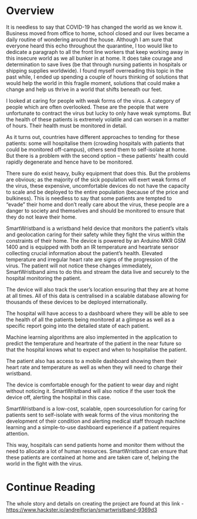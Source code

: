 # Overview
It is needless to say that COVID-19 has changed the world as we know it. Business moved from office to home, school closed and our lives became a daily routine of wondering around the house.
Although I am sure that everyone heard this echo throughout the quarantine, I too would like to dedicate a paragraph to all the front line workers that keep working away in this insecure world as we all bunker in at home. It does take courage and determination to save lives (be that through nursing patients in hospitals or shipping supplies worldwide).
I found myself overreading this topic in the past while, I ended up spending a couple of hours thinking of solutions that would help the world in this fragile moment, solutions that could make a change and help us thrive in a world that shifts beneath our feet.

I looked at caring for people with weak forms of the virus. A category of people which are often overlooked. These are the people that were unfortunate to contract the virus but lucky to only have weak symptoms. But the health of these patients is extremely volatile and can worsen in a matter of hours. Their health must be monitored in detail.

As it turns out, countries have different approaches to tending for these patients: some will hospitalise them (crowding hospitals with patients that could be monitored off-campus), others send them to self-isolate at home. But there is a problem with the second option – these patients’ health could rapidly degenerate and hence have to be monitored.

There sure do exist heavy, bulky equipment that does this. But the problems are obvious; as the majority of the sick population will exert weak forms of the virus, these expensive, uncomfortable devices do not have the capacity to scale and be deployed to the entire population (because of the price and bulkiness). This is needless to say that some patients are tempted to “evade” their home and don’t really care about the virus, these people are a danger to society and themselves and should be monitored to ensure that they do not leave their home.

SmartWristband is a wristband held device that monitors the patient’s vitals and geolocation caring for their safety while they fight the virus within the constraints of their home. The device is powered by an Arduino MKR GSM 1400 and is equipped with both an IR temperature and heartrate sensor collecting crucial information about the patient’s health. Elevated temperature and irregular heart rate are signs of the progression of the virus. The patient will not notice these changes immediately, SmartWristband aims to do this and stream the data live and securely to the hospital monitoring the patient.

The device will also track the user’s location ensuring that they are at home at all times. All of this data is centralised in a scalable database allowing for thousands of these devices to be deployed internationally.

The hospital will have access to a dashboard where they will be able to see the health of all the patients being monitored at a glimpse as well as a specific report going into the detailed state of each patient.

Machine learning algorithms are also implemented in the application to predict the temperature and heartrate of the patient in the near future so that the hospital knows what to expect and when to hospitalise the patient.

The patient also has access to a mobile dashboard showing them their heart rate and temperature as well as when they will need to charge their wristband.

The device is comfortable enough for the patient to wear day and night without noticing it. SmartWristband will also notice if the user took the device off, alerting the hospital in this case.

SmartWristband is a low-cost, scalable, open sourcesolution for caring for patients sent to self-isolate with weak forms of the virus monitoring the development of their condition and alerting medical staff through machine learning and a simple-to-use dashboard experience if a patient requires attention.

This way, hospitals can send patients home and monitor them without the need to allocate a lot of human resources. SmartWristband can ensure that these patients are contained at home and are taken care of, helping the world in the fight with the virus.

# Continue Reading
The whole story and details on creating the project are found at this link - https://www.hackster.io/andreiflorian/smartwristband-9369d3